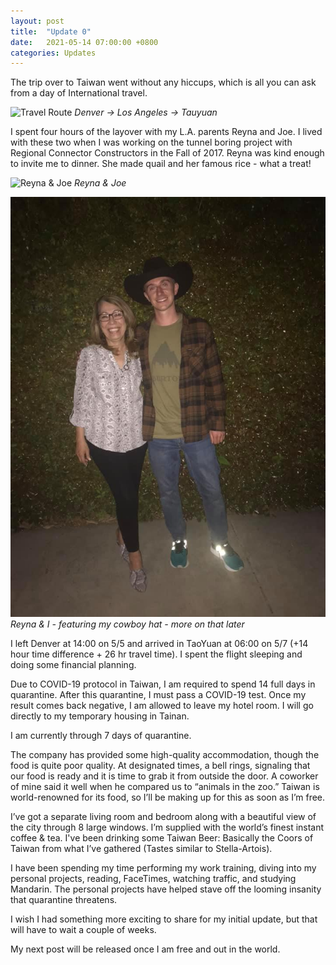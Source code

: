 ```yaml
---
layout: post
title:  "Update 0"
date:   2021-05-14 07:00:00 +0800
categories: Updates
---
```


The trip over to Taiwan went without any hiccups, which is all you can ask from a day of International travel.

![Travel Route](/assets/images/travel-map.jpg "Travel Routessss")
*Denver ->  Los Angeles -> Tauyuan*

I spent four hours of the layover with my L.A. parents Reyna and Joe. I lived with these two when I was working on the tunnel boring project with Regional Connector Constructors in the Fall of 2017. Reyna was kind enough to invite me to dinner. She made quail and her famous rice - what a treat!

![Reyna & Joe](/assets/images/reyna-and-joe.jpg)
*Reyna & Joe*

![Reyna & IIIIII](../assets/images/reyna.jpg)
*Reyna & I - featuring my cowboy hat - more on that later*

I left Denver at 14:00 on 5/5 and arrived in TaoYuan at 06:00 on 5/7 (+14 hour time difference + 26 hr travel time). I spent the flight sleeping and doing some financial planning.

Due to COVID-19 protocol in Taiwan, I am required to spend 14 full days in quarantine. After this quarantine, I must pass a COVID-19 test. Once my result comes back negative, I am allowed to leave my hotel room. I will go directly to my temporary housing in Tainan.

I am currently through 7 days of quarantine.

The company has provided some high-quality accommodation, though the food is quite poor quality. At designated times, a bell rings, signaling that our food is ready and it is time to grab it from outside the door. A coworker of mine said it well when he compared us to “animals in the zoo.” Taiwan is world-renowned for its food, so I’ll be making up for this as soon as I’m free.

I’ve got a separate living room and bedroom along with a beautiful view of the city through 8 large windows. I’m supplied with the world’s finest instant coffee & tea. I've been drinking some Taiwan Beer:  Basically the Coors of Taiwan from what I’ve gathered (Tastes similar to Stella-Artois).

I have been spending my time performing my work training, diving into my personal projects, reading, FaceTimes, watching traffic, and studying Mandarin. The personal projects have helped stave off the looming insanity that quarantine threatens.

I wish I had something more exciting to share for my initial update, but that will have to wait a couple of weeks.

My next post will be released once I am free and out in the world.
